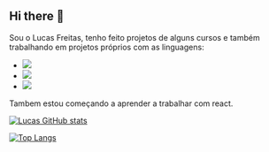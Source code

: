 ## Hi there 👋
Sou o Lucas Freitas, tenho feito projetos de alguns cursos e também trabalhando em projetos próprios com as linguagens:
<br>
- <img src="https://img.shields.io/badge/HTML5-E34F26?style=for-the-badge&logo=html5&logoColor=white">
- <img src="https://img.shields.io/badge/CSS3-1572B6?style=for-the-badge&logo=css3&logoColor=white">
- <img src="https://img.shields.io/badge/JavaScript-F7DF1E?style=for-the-badge&logo=javascript&logoColor=black">
Tambem estou começando a aprender a trabalhar com react.


[![Lucas GitHub stats](https://github-readme-stats.vercel.app/api?username=LucasFerreiradeFreitas)](https://github.com/anuraghazra/github-readme-stats)

[![Top Langs](https://github-readme-stats.vercel.app/api/top-langs/?username=LucasFerreiradeFreitas)](https://github.com/anuraghazra/github-readme-stats)
